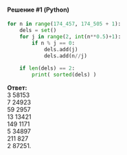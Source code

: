 #### Решение #1 (Python)
```python
for n in range(174_457, 174_505 + 1):
    dels = set()
    for j in range(2, int(n**0.5)+1):
        if n % j == 0:
            dels.add(j)
            dels.add(n//j)
    
    if len(dels) == 2:
        print( sorted(dels) )
```
**Ответ:**<br>
3 58153<br>
7 24923<br>
59 2957<br>
13 13421<br>
149 1171<br>
5 34897<br>
211 827<br>
2 87251.
